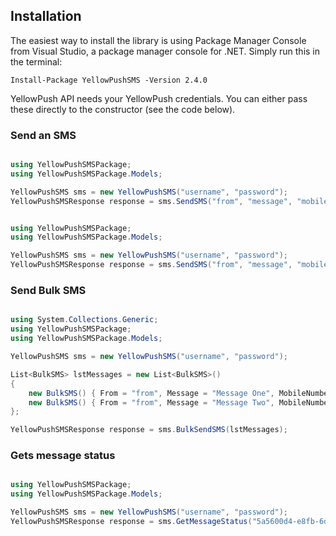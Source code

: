 ## Installation

The easiest way to install the library is using Package Manager Console from Visual Studio, a package manager console for .NET. Simply run this in the terminal:

    Install-Package YellowPushSMS -Version 2.4.0

YellowPush API needs your YellowPush credentials. You can either pass these directly to the constructor (see the code below).

### Send an SMS

```csharp

using YellowPushSMSPackage;
using YellowPushSMSPackage.Models;

YellowPushSMS sms = new YellowPushSMS("username", "password");
YellowPushSMSResponse response = sms.SendSMS("from", "message", "mobileNumberOne, mobileNumberTwo");

```

```csharp

using YellowPushSMSPackage;
using YellowPushSMSPackage.Models;

YellowPushSMS sms = new YellowPushSMS("username", "password");
YellowPushSMSResponse response = sms.SendSMS("from", "message", "mobileNumberOne", "mobileNumberTwo");

```

### Send Bulk SMS

```csharp

using System.Collections.Generic;
using YellowPushSMSPackage;
using YellowPushSMSPackage.Models;

YellowPushSMS sms = new YellowPushSMS("username", "password");

List<BulkSMS> lstMessages = new List<BulkSMS>()
{
    new BulkSMS() { From = "from", Message = "Message One", MobileNumber = "xxxxxxxxxxxx"},
    new BulkSMS() { From = "from", Message = "Message Two", MobileNumber = "xxxxxxxxxxxx"}
};

YellowPushSMSResponse response = sms.BulkSendSMS(lstMessages);

```

### Gets message status

```csharp

using YellowPushSMSPackage;
using YellowPushSMSPackage.Models;

YellowPushSMS sms = new YellowPushSMS("username", "password");
YellowPushSMSResponse response = sms.GetMessageStatus("5a5600d4-e8fb-6db2-0815", new System.DateTime(2018, 3, 1));

```